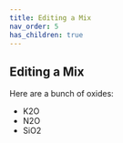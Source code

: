 ```yaml
---
title: Editing a Mix
nav_order: 5
has_children: true
---
```

## Editing a Mix

Here are a bunch of oxides:
- K2O
- N2O
- SiO2
